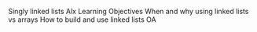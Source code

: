 Singly linked lists
Alx Learning Objectives
When and why using linked lists vs arrays
How to build and use linked lists
OA
